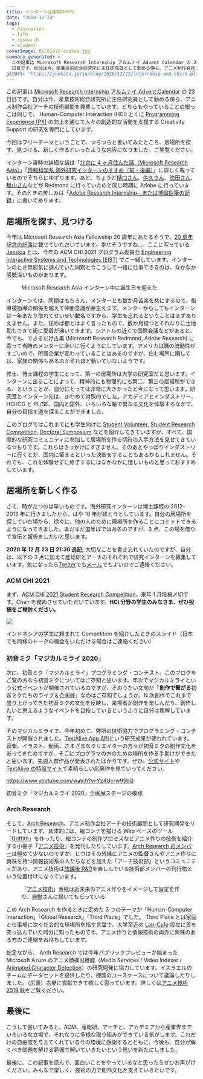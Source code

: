 ```yaml
---
title: インターンは居場所作り
date: "2020-12-23"
tags:
  - discussion
  - life
  - research
  - student
coverImage: DSC01972-scaled.jpg
summary_generated: >-
  この記事は Microsoft Research Internship アルムナイ Advent Calendar の 23
  日目です。自分は今、産業技術総合研究所に主任研究員として勤める傍ら、アニメ制作会社アーチの技術顧問を兼業しています。どちらもやっていることの根っこは...
altUrl: "https://junkato.jp/ja/blog/2020/12/23/internship-and-third-place"
---
```


この記事は [Microsoft Research Internship アルムナイ Advent Calendar](https://adventar.org/calendars/5107) の 23 日目です。自分は今、産業技術総合研究所に主任研究員として勤める傍ら、アニメ制作会社アーチの技術顧問を兼業しています。どちらもやっていることの根っこは同じで、 Human-Computer Interaction (HCI) とくに [Programming Experience (PX)](https://sigpx.org/) の向上を通じて人々の創造的な活動を支援する Creativity Support の研究を専門にしています。

今回はフリーテーマということで、つらつらと書いてみたところ、居場所を探す、見つける、新しく作るといったような内容になりました。ご笑覧ください。

インターン当時の詳細な話は「[北京に 4 ヶ月住んだ話（Microsoft Research Asia）](/ja/posts/2014-12-12-4-months-in-beijing-microsoft-research-asia)」「[情報科学系 海外研究インターンのすすめ〔前](/ja/posts/2015-06-29-cs-research-internship-abroad)[・後編〕](/ja/posts/2015-06-30-cs-research-internship-abroad-2)」に詳しく載っているのでそちらにゆずります。あと、ちょうど[樋口さん](https://keihigu.github.io/)、[牛久さん](https://yoshitakaushiku.net/index_ja.html)、[徳田さん](https://ytokuda.github.io/)、[穐山さん](https://www.soramichi.jp/index_j.html)などが Redmond に行っていたのと同じ時期に Adobe に行っています。そのときの苦しみは「[Adobe Research Internship─ または博論執筆の記録](/ja/posts/2017-12-08-adobe-research-internship-seattle-and-dissertation)」に書いてあります。

## 居場所を探す、見つける

今年は Microsoft Research Asia Fellowship 20 周年にあたるそうで、[20 周年記念の記事](https://www.microsoft.com/en-us/research/lab/microsoft-research-asia/articles/a-story-that-has-lasted-twenty-years-a-fellowship-that-has-changed-a-group-of-people-2/)に載せていただいています。幸せそうですね…。ここに写っている [Jessica](https://apps4cloud.bgu.ac.il/cauchard/) とは、今年の ACM CHI 2021 プログラム委員会 [Engineering Interactive Systems and Technologies (EIST)](https://chi2021.acm.org/for-authors/presenting/papers/selecting-a-subcommittee#Engineering-Interactive-Systems-and-Technologies) でご一緒しています。インターンのとき無邪気に遊んでいた同期と今こうして一緒に仕事できるのは、なかなか感慨深いものがあります。

<figure>
  <a href="https://www.microsoft.com/en-us/research/lab/microsoft-research-asia/articles/a-story-that-has-lasted-twenty-years-a-fellowship-that-has-changed-a-group-of-people-2/"><img src="/images/DSC01972-1024x680.jpg" alt="" /></a>
  <figcaption>Microsoft Research Asia インターン中に誕生日を迎えた</figcaption>
</figure>

インターンでは、同期はもちろん、メンターとも数か月苦楽を共にするので、指導被指導の関係を越えて仲間意識が芽生えます。メンターからしてもインターンは一年あたり取れてせいぜい数名ですから、学生を忘れるということはまずありえません。また、住めば都とはよく言ったもので、数か月経つとそれなりに土地勘もできて街に愛着が沸いてきます。シアトルの近くで国際会議などがあると、今でも、できるだけ古巣 (Microsoft Research Redmond, Adobe Research) に寄って当時のメンターに会いに行くようにしています。アメリカは職の流動性がすごいので、所属企業が変わっていることはあるのですが、住む場所に関しては、家族の関係もあるのかそれほど動いていないようです。

修士、博士課程の学生にとって、第一の居場所は大学の研究室だと思います。インターンに出ることによって、精神的にも物理的にも第二、第三の居場所ができる、ということが、自分にとっては非常に大きかったと今になって思います。研究室とインターン先は、きわめて対照的でした。アカデミアとインダストリー、HCI/CG と PL/SE、国内と国外、いろいろな軸で異なる文化を体験するなかで、自分の目指す道を探ることができました。

このブログではこれまでにも学生向けに [Student Volunteer](/ja/posts/2016-12-22-acm-student-volunteers), [Student Research Competition](/ja/posts/2014-05-04-acm-student-research-competition), [Doctoral Symposium](/ja/posts/2014-07-27-acm-doctoral-symposium-consortium) などを紹介してきていますが、すべて、国際的な研究コミュニティに参加して居場所を作る切符の入手方法を見せてきているつもりです。これらはきっかけにすぎません。そのあとやっぱりインダストリーに行くとか、国内に留まるといった決断をすることもあるかもしれません。それでも、これを体験せずに修了するにはなかなかに惜しいものと思っておすすめしています。

## 居場所を新しく作る

さて、時がたつのは早いものです。海外研究インターンは博士課程の 2012-2013 年に行きましたから、はや 10 年が経とうとしています。自分の居場所を探していた頃から、徐々に、他の人のために居場所を作ることにコミットできるようになってきました。まだまだ道半ばではあるのですが、3 点、この場を借りて宣伝と報告をしたいと思います。

**2020 年 12 月 23 日 21:30 追記;** 大切なことを書き忘れていたのですが、自分は、以下の 3 点に加えて産総研とアーチのそれぞれで研究インターンを募集しています。気になったら[Twitter](https://twitter.com/arcatdmz)でも[メール](https://junkato.jp/ja/#contact)でもよいのでご連絡ください。

### ACM CHI 2021

まず、[ACM CHI 2021 Student Research Competition](https://chi2021.acm.org/for-authors/students/student-research-competition)。来年 1 月投稿〆切です。Chair を務めさせていただいています。**HCI 分野の学生のみなさま、ぜひ投稿をご検討ください。**

[![](/images/uxtalk-kato-chi2021src-1024x576.png)](https://chi2021.acm.org/for-authors/students/student-research-competition)

インドネシアの学生に頼まれて Competition を紹介したときのスライド（日本でも同様のトークの機会をいただける場合はご連絡ください）

### 初音ミク「マジカルミライ 2020」

次に、初音ミク「マジカルミライ」プログラミング・コンテスト。このブログをご覧の方なら初音ミクについてはご存知と思います。年次でマジカルミライという公式イベントが開催されているのですが、そのうたい文句が「**創作で繋がる**初音ミクたちのライブ＆企画展」なのはご存知でしょうか。N 次創作でこれまで盛り上がってきた初音ミクの文化を反映し、来場者が創作を楽しんだり、創作したいと思えるようなイベントを目指しているというふうに自分は理解しています。

そのマジカルミライで、今年初めて、弊所の技術協力でプログラミング・コンテストが開催されました。[TextAlive App API](https://developer.textalive.jp/)という研究成果が使われています。音楽、イラスト、動画、さまざまなクリエイターの方々が初音ミクの創作文化を彩ってきたのですが、そこにプログラマの方のための場所を作る手助けができたと思います。先週入賞作品が発表されたばかりです。ぜひ、[公式サイト](https://magicalmirai.com/2020/procon/)や[TextAlive の特設サイト](https://developer.textalive.jp/events/magicalmirai2020/)で素晴らしい応募作を見ていってください。

https://www.youtube.com/watch?v=Yz4Ucrw95bQ

<p className="caption">初音ミク「マジカルミライ 2020」企画展ステージの模様</p>

### Arch Research

そして、[Arch Research](https://research.archinc.jp/)。アニメ制作会社アーチの技術顧問として研究開発をリードしています。具体的には、絵コンテを描ける Web ベースのツール「[Griffith](https://research.archinc.jp/griffith/)」を作ったり、絵コンテの制作プロセスなどアニメ作りの技術を紹介する小冊子「[アニメ技術](https://research.archinc.jp/anitech/)」を発刊したりしています。[Arch Research のメンバー](https://research.archinc.jp/members/)は極めて少ないのですが、じつはその外縁にアニメの監督さんやアニメ作りに興味を持つ情報技術系の人たちなどを加えた「アーチ技術部」というコミュニティがあり、アニメ技術は[放課後 R&D](https://research.archinc.jp/anitech/2019spring/research-club/)を楽しんでいる技術部メンバーの刊行物という位置付けになっています。

<figure>
  <a href="https://arch-research.booth.pm/"><img src="/images/arch-research-twitter-hero-1024x341.jpg" alt="" /></a>
  <figcaption>「<a href="https://research.archinc.jp/anitech/">アニメ技術</a>」表紙は近未来のアニメ作りをイメージして設定を作り、<a href="https://tenju.jp/">典樹</a>さんに描いてもらっている</figcaption>
</figure>

この Arch Research を作るときに定めた 3 つのテーマが「Human-Computer Interaction」「Global Research」「Third Place」でした。 Third Place とは家庭と仕事場に次ぐ社会的な居場所を指す言葉で、大学至近の [Lab-Cafe](http://lab-cafe.net/page/about) 設立に首を突っ込んでいた時分に知ったものです。アニメ作りと情報技術の両方に興味のある方のご連絡をお待ちしています。

蛇足ながら、 Arch Research では今年パブリックプレビューが始まった Microsoft Azure のアニメ顔検出機能（Media Services / Video Indexer / [Animated Character Detection](https://docs.microsoft.com/en-us/azure/media-services/video-indexer/animated-characters-recognition)）の研究開発に協力しています。イスラエルのチームにデータセットを提供したり、機能のユースケースについて議論したりしました。（広義）古巣に貢献できて嬉しく思っています。詳しくは[アニメ技術 2019 秋](https://research.archinc.jp/anitech/2019autumn/)をご覧ください。

## 最後に

こうして書いてみると、ACM、産総研、アーチと、アカデミアから産業界までいろいろな立場で、それなりに多様な取り組みができている気がします。これだけの自由度を与えてくれている今の環境に感謝するとともに、今後も、自分が解くべき問題を解ける範囲で解いていきたいという思いを新たにしました。

最後に、この記事を読んで、面白いことをやっているなと思ったらぜひお声がけください。みんなで楽しく、技術の力で創作文化を支えていきたいです。
